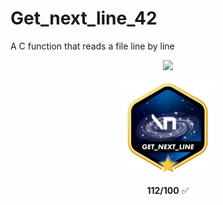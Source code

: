# Get_next_line_42
A C function that reads a file line by line

<p align="center"><a href="https://www.42sp.org.br/" target="_blank"><img src="https://img.shields.io/static/v1?label=&message=SP&color=000&style=for-the-badge&logo=42""></a></p>
<p align="center"><img src="https://github.com/MarcosFlavioGS/Get_next_line_42/blob/master/42_badge/get_next_linem.png">
<p align="center"> <strong>112/100</strong> ✅
